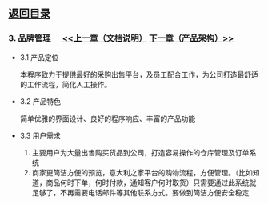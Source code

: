 
## [返回目录](../readme.md)

### 3. 品牌管理  &nbsp;&nbsp;&nbsp;&nbsp; [<<上一章（文档说明）](./2_Introduction.md) [下一章（产品架构）>>](./4_Structure.md)

- 3.1 产品定位

  本程序致力于提供最好的采购出售平台，及员工配合工作，为公司打造最舒适的工作流程，简化人工操作。
- 3.2 产品特色

  简单优雅的界面设计、良好的程序响应、丰富的产品功能
- 3.3 用户需求

  1. 主要用户为大量出售购买货品到公司，打造容易操作的仓库管理及订单系统
  2. 商家更简洁方便的预览，意大利之家平台的购物流程，方便管理。（比如知道，商品何时下单，何时付款，通知客户何时取货）只需要通过此系统就足够了，不再需要电话邮件等其他联系方式。要做到简洁方便安全稳定
